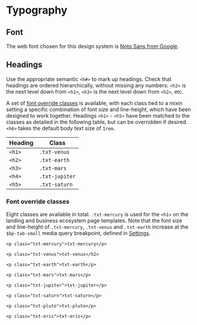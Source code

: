 # Typography

## Font

The web font chosen for this design system is [Noto Sans from Google](https://www.google.com/get/noto/).

## Headings

Use the appropriate semantic `<h#>` to mark up headings. Check that headings are ordered hierarchically, without missing any numbers: `<h2>` is the next level down from `<h1>`, `<h3>` is the next level down from `<h2>`, etc.

A set of [font override classes](#font-override-classes) is available, with each class tied to a mixin setting a specific combination of font size and line-height, which have been designed to work together. Headings `<h1>` - `<h5>` have been matched to the classes as detailed in the following table, but can be overridden if desired. `<h6>` takes the default body text size of `1rem`.

Heading | Class
------- | -----
`<h1>`  | `.txt-venus`
`<h2>`  | `.txt-earth`
`<h3>`  | `.txt-mars`
`<h4>`  | `.txt-jupiter`
`<h5>`  | `.txt-saturn`

### Font override classes

Eight classes are available in total. `.txt-mercury` is used for the `<h1>` on the landing and business ecosystem page templates. Note that the font size and line-height of `.txt-mercury`, `.txt-venus` and `.txt-earth` increase at the `$bp-tab-small` media query breakpoint, defined in [Settings](../settings/README.md).

```
<p class="txt-mercury">txt-mercury</p>

<p class="txt-venus">txt-venus</h2>

<p class="txt-earth">txt-earth</p>

<p class="txt-mars">txt-mars</p>

<p class="txt-jupiter">txt-jupiter</p>

<p class="txt-saturn">txt-saturn</p>

<p class="txt-pluto">txt-pluto</p>

<p class="txt-eris">txt-eris</p>
```